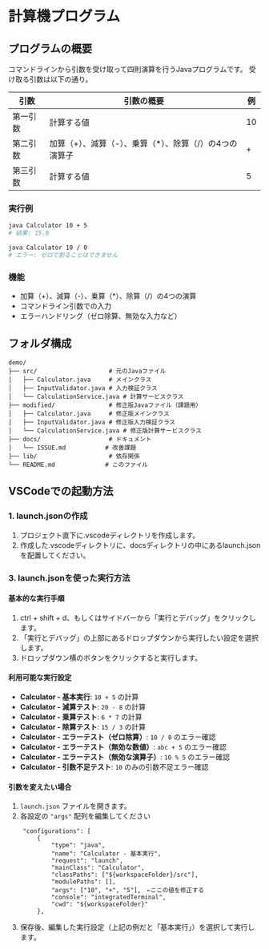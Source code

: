 # 計算機プログラム
## プログラムの概要
コマンドラインから引数を受け取って四則演算を行うJavaプログラムです。
受け取る引数は以下の通り。

| 引数 | 引数の概要 | 例 |
|---|---|---|
| 第一引数 | 計算する値 | 10 |
| 第二引数 | 加算（+）、減算（-）、乗算（*）、除算（/）の4つの演算子 | + |
| 第三引数 | 計算する値 | 5 |

### 実行例
```bash
java Calculator 10 + 5
# 結果: 15.0

java Calculator 10 / 0
# エラー: ゼロで割ることはできません
```

### 機能
- 加算（+）、減算（-）、乗算（*）、除算（/）の4つの演算
- コマンドライン引数での入力
- エラーハンドリング（ゼロ除算、無効な入力など）

## フォルダ構成

```
demo/
├── src/                    # 元のJavaファイル
│   ├── Calculator.java     # メインクラス
│   ├── InputValidator.java # 入力検証クラス
│   └── CalculationService.java # 計算サービスクラス
├── modified/               # 修正版Javaファイル（課題用）
│   ├── Calculator.java     # 修正版メインクラス
│   ├── InputValidator.java # 修正版入力検証クラス
│   └── CalculationService.java # 修正版計算サービスクラス
├── docs/                   # ドキュメント
│   └── ISSUE.md           # 改善課題
├── lib/                    # 依存関係
└── README.md              # このファイル
```

## VSCodeでの起動方法

### 1. launch.jsonの作成
1. プロジェクト直下に.vscodeディレクトリを作成します。
2. 作成した.vscodeディレクトリに、docsディレクトリの中にあるlaunch.jsonを配置してください。

### 3. launch.jsonを使った実行方法

#### 基本的な実行手順
1. ctrl + shift + d、もしくはサイドバーから「実行とデバッグ」をクリックします。
2. 「実行とデバッグ」の上部にあるドロップダウンから実行したい設定を選択します。
3. ドロップダウン横のボタンをクリックすると実行します。

#### 利用可能な実行設定
- **Calculator - 基本実行**: `10 + 5` の計算
- **Calculator - 減算テスト**: `20 - 8` の計算
- **Calculator - 乗算テスト**: `6 * 7` の計算
- **Calculator - 除算テスト**: `15 / 3` の計算
- **Calculator - エラーテスト（ゼロ除算）**: `10 / 0` のエラー確認
- **Calculator - エラーテスト（無効な数値）**: `abc + 5` のエラー確認
- **Calculator - エラーテスト（無効な演算子）**: `10 % 5` のエラー確認
- **Calculator - 引数不足テスト**: `10` のみの引数不足エラー確認

#### 引数を変えたい場合
1. `launch.json` ファイルを開きます。
2. 各設定の `"args"` 配列を編集してください

```
    "configurations": [
        {
            "type": "java",
            "name": "Calculator - 基本実行",
            "request": "launch",
            "mainClass": "Calculator",
            "classPaths": ["${workspaceFolder}/src"],
            "modulePaths": [],
            "args": ["10", "+", "5"],　←ここの値を修正する
            "console": "integratedTerminal",
            "cwd": "${workspaceFolder}"
        },
```
3. 保存後、編集した実行設定（上記の例だと「基本実行」）を選択して実行します。
